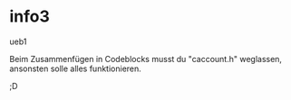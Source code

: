 # info3
ueb1

Beim Zusammenfügen in Codeblocks musst du "caccount.h" weglassen, ansonsten solle alles funktionieren.

;D
